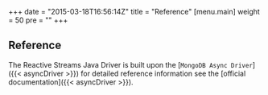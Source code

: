 +++
date = "2015-03-18T16:56:14Z"
title = "Reference"
[menu.main]
  weight = 50
  pre = "<i class='fa fa-book'></i>"
+++

## Reference

The Reactive Streams Java Driver is built upon the [`MongoDB Async Driver`]({{< asyncDriver >}})
for detailed reference information see the [official documentation]({{< asyncDriver >}}).
